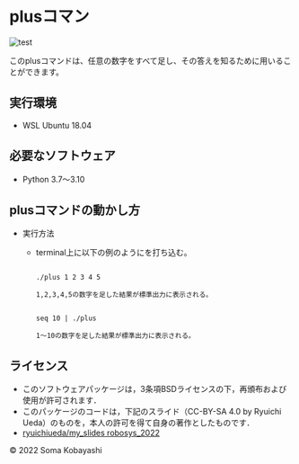 # plusコマン
![test](https://github.com/SomaKobayashi/robosys2022/actions/workflows/test.yml/badge.svg)

このplusコマンドは、任意の数字をすべて足し、その答えを知るために用いることができます。

## 実行環境

* WSL Ubuntu 18.04

## 必要なソフトウェア

* Python 3.7～3.10

## plusコマンドの動かし方


* 実行方法
  * terminal上に以下の例のようにを打ち込む。
      ```

      ./plus 1 2 3 4 5

      ```

        1,2,3,4,5の数字を足した結果が標準出力に表示される。

      ```

      seq 10 | ./plus

      ```
   
        1～10の数字を足した結果が標準出力に表示される。


## ライセンス

* このソフトウェアパッケージは，3条項BSDライセンスの下，再頒布および使用が許可されます．
* このパッケージのコードは，下記のスライド（CC-BY-SA 4.0 by Ryuichi Ueda）のものを，本人の許可を得て自身の著作としたものです．
* [ryuichiueda/my_slides robosys_2022](https://github.com/ryuichiueda/my_slides/tree/master/robosys_2022)

© 2022 Soma Kobayashi

